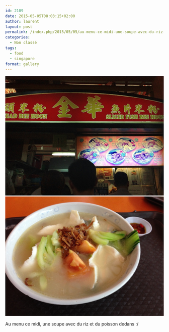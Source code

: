 ```yaml
---
id: 2109
date: 2015-05-05T08:03:15+02:00
author: laurent
layout: post
permalink: /index.php/2015/05/05/au-menu-ce-midi-une-soupe-avec-du-riz-et-du/
categories:
  - Non classé
tags:
  - food
  - singapore
format: gallery
---
```

<img src="/images/2015/05/tumblr_nnvadfyQB51uuvt0bo1_1280.jpg" />
<img src="/images/2015/05/tumblr_nnvadfyQB51uuvt0bo2_1280.jpg" />

Au menu ce midi, une soupe avec du riz et du poisson dedans :/